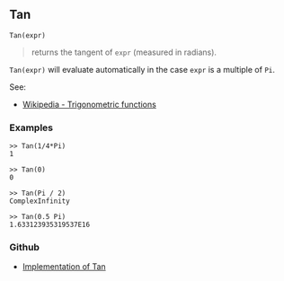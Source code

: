 ## Tan

```
Tan(expr)
```

> returns the tangent of `expr` (measured in radians).
 
`Tan(expr)` will evaluate automatically in the case `expr` is a multiple of `Pi`.

See:
* [Wikipedia - Trigonometric functions](https://en.wikipedia.org/wiki/Trigonometric_functions)

### Examples

```
>> Tan(1/4*Pi)
1
   
>> Tan(0)    
0    
 
>> Tan(Pi / 2)    
ComplexInfinity    
 
>> Tan(0.5 Pi)    
1.633123935319537E16
```

### Github

* [Implementation of Tan](https://github.com/axkr/symja_android_library/blob/master/symja_android_library/matheclipse-core/src/main/java/org/matheclipse/core/builtin/ExpTrigsFunctions.java#L2985) 
